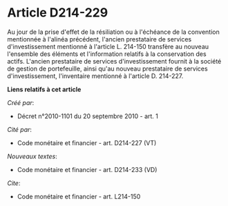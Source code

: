 # Article D214-229

Au jour de la prise d'effet de la résiliation ou à l'échéance de la convention mentionnée à l'alinéa précédent, l'ancien
prestataire de services d'investissement mentionné à l'article L. 214-150 transfère au nouveau l'ensemble des éléments et
l'information relatifs à la conservation des actifs. L'ancien prestataire de services d'investissement fournit à la société
de gestion de portefeuille, ainsi qu'au nouveau prestataire de services d'investissement, l'inventaire mentionné à l'article
D. 214-227.

**Liens relatifs à cet article**

_Créé par_:

  - Décret n°2010-1101 du 20 septembre 2010 - art. 1

_Cité par_:

  - Code monétaire et financier - art. D214-227 (VT)

_Nouveaux textes_:

  - Code monétaire et financier - art. D214-233 (VD)

_Cite_:

  - Code monétaire et financier - art. L214-150
